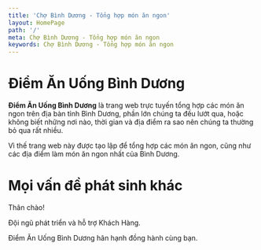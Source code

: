 ```yaml
---
title: 'Chợ Bình Dương - Tổng hợp món ăn ngon'
layout: HomePage
path: '/'
meta: Chợ Bình Dương - Tổng hợp món ăn ngon
keywords: Chợ Bình Dương - Tổng hợp món ăn ngon
---
```



# Điểm Ăn Uống Bình Dương

**Điểm Ăn Uống Bình Dương** là trang web trực tuyến tổng hợp các món ăn ngon trên địa bàn tỉnh Bình Dương, phần lớn chúng ta đều lướt qua, hoặc không biết những nơi nào, thời gian và địa điểm ra sao nên chúng ta thường bỏ qua rất nhiều.

Vì thế trang web này được tạo lập để tổng hợp các món ăn ngon, cũng như các địa điểm làm món ăn ngon nhất của Bình Dương.

# Mọi vấn đề phát sinh khác

Thân chào!

Đội ngũ phát triển và hỗ trợ Khách Hàng.

Điểm Ăn Uống Bình Dương hân hạnh đồng hành cùng bạn.